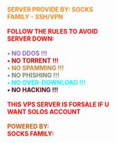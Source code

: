 <br><div style="text-align:left;">
<b><font color="#F88716">SERVER PROVIDE BY: SOCKS<br></font></b>
<b><font color="#F88716">FAMILY - SSH/VPN<br></font></b><br>
<b><font color="#FF0000">FOLLOW THE RULES TO AVOID<br></font></b>
<b><font color="#FF0000">SERVER DOWN:<br></font></b><br>
<b><font color="#9966CC">• NO DDOS !!! <br></font>
<b><font color="#CC0000">• NO TORRENT !!! <br></font>
<b><font color="#CD7F32">• NO SPAMMING !!! <br></font>
<b><font color="#78866B">• NO PHISHING !!! <br></font>
<b><font color="#00FFFF">• NO OVER-DOWNLOAD !!! <br></font>
<b><font color="#560319">• NO HACKING !!! <br></font>
<br>
<b><font color="#FF0000">THIS VPS SERVER IS FORSALE IF U<br></font></b>
<b><font color="#FF0000">WANT SOLOS ACCOUNT<br></font></b><br>
<b><font color="#CC5500">POWERED BY:<br></font></b>
<b><font color="#FF0000">SOCKS FAMILY:<br></font></b>
